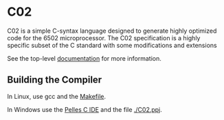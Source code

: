 # C02

C02 is a simple C-syntax language designed to generate highly optimized
code for the 6502 microprocessor. The C02 specification is a highly
specific subset of the C standard with some modifications and extensions

See the top-level [documentation](doc/c02.txt) for more information.

## Building the Compiler
In Linux, use gcc and the [Makefile](./Makefile).

In Windows use the [Pelles C IDE](http://www.smorgasbordet.com/pellesc/) and the file [./C02.ppj](c02.ppj).
